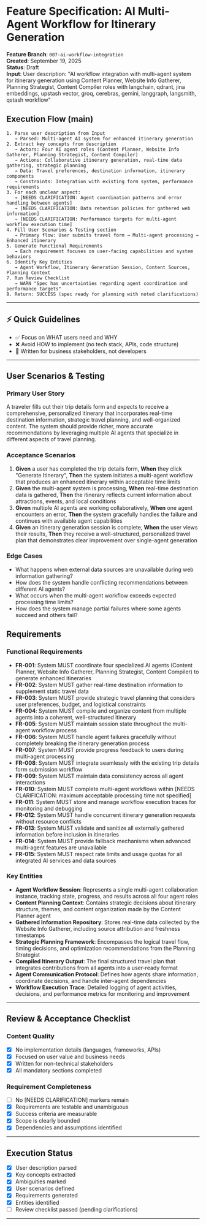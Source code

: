 # Feature Specification: AI Multi-Agent Workflow for Itinerary Generation

**Feature Branch**: `007-ai-workflow-integration`  
**Created**: September 19, 2025  
**Status**: Draft  
**Input**: User description: "AI workflow integration with multi-agent system for itinerary generation using Content Planner, Website Info Gatherer, Planning Strategist, Content Compiler roles with langchain, qdrant, jina embeddings, upstash vector, groq, cerebras, gemini, langgraph, langsmith, qstash workflow"

## Execution Flow (main)
```
1. Parse user description from Input
   → Parsed: Multi-agent AI system for enhanced itinerary generation
2. Extract key concepts from description
   → Actors: Four AI agent roles (Content Planner, Website Info Gatherer, Planning Strategist, Content Compiler)
   → Actions: Collaborative itinerary generation, real-time data gathering, strategic planning
   → Data: Travel preferences, destination information, itinerary components
   → Constraints: Integration with existing form system, performance requirements
3. For each unclear aspect:
   → [NEEDS CLARIFICATION: Agent coordination patterns and error handling between agents]
   → [NEEDS CLARIFICATION: Data retention policies for gathered web information]
   → [NEEDS CLARIFICATION: Performance targets for multi-agent workflow execution time]
4. Fill User Scenarios & Testing section
   → Primary flow: User submits travel form → Multi-agent processing → Enhanced itinerary
5. Generate Functional Requirements
   → Each requirement focuses on user-facing capabilities and system behaviors
6. Identify Key Entities
   → Agent Workflow, Itinerary Generation Session, Content Sources, Planning Context
7. Run Review Checklist
   → WARN "Spec has uncertainties regarding agent coordination and performance targets"
8. Return: SUCCESS (spec ready for planning with noted clarifications)
```

---

## ⚡ Quick Guidelines
- ✅ Focus on WHAT users need and WHY
- ❌ Avoid HOW to implement (no tech stack, APIs, code structure)
- 👥 Written for business stakeholders, not developers

---

## User Scenarios & Testing

### Primary User Story
A traveler fills out their trip details form and expects to receive a comprehensive, personalized itinerary that incorporates real-time destination information, strategic travel planning, and well-organized content. The system should provide richer, more accurate recommendations by leveraging multiple AI agents that specialize in different aspects of travel planning.

### Acceptance Scenarios
1. **Given** a user has completed the trip details form, **When** they click "Generate Itinerary", **Then** the system initiates a multi-agent workflow that produces an enhanced itinerary within acceptable time limits
2. **Given** the multi-agent system is processing, **When** real-time destination data is gathered, **Then** the itinerary reflects current information about attractions, events, and local conditions
3. **Given** multiple AI agents are working collaboratively, **When** one agent encounters an error, **Then** the system gracefully handles the failure and continues with available agent capabilities
4. **Given** an itinerary generation session is complete, **When** the user views their results, **Then** they receive a well-structured, personalized travel plan that demonstrates clear improvement over single-agent generation

### Edge Cases
- What happens when external data sources are unavailable during web information gathering?
- How does the system handle conflicting recommendations between different AI agents?
- What occurs when the multi-agent workflow exceeds expected processing time limits?
- How does the system manage partial failures where some agents succeed and others fail?

## Requirements

### Functional Requirements
- **FR-001**: System MUST coordinate four specialized AI agents (Content Planner, Website Info Gatherer, Planning Strategist, Content Compiler) to generate enhanced itineraries
- **FR-002**: System MUST gather real-time destination information to supplement static travel data
- **FR-003**: System MUST provide strategic travel planning that considers user preferences, budget, and logistical constraints
- **FR-004**: System MUST compile and organize content from multiple agents into a coherent, well-structured itinerary
- **FR-005**: System MUST maintain session state throughout the multi-agent workflow process
- **FR-006**: System MUST handle agent failures gracefully without completely breaking the itinerary generation process
- **FR-007**: System MUST provide progress feedback to users during multi-agent processing
- **FR-008**: System MUST integrate seamlessly with the existing trip details form submission workflow
- **FR-009**: System MUST maintain data consistency across all agent interactions
- **FR-010**: System MUST complete multi-agent workflows within [NEEDS CLARIFICATION: maximum acceptable processing time not specified]
- **FR-011**: System MUST store and manage workflow execution traces for monitoring and debugging
- **FR-012**: System MUST handle concurrent itinerary generation requests without resource conflicts
- **FR-013**: System MUST validate and sanitize all externally gathered information before inclusion in itineraries
- **FR-014**: System MUST provide fallback mechanisms when advanced multi-agent features are unavailable
- **FR-015**: System MUST respect rate limits and usage quotas for all integrated AI services and data sources

### Key Entities
- **Agent Workflow Session**: Represents a single multi-agent collaboration instance, tracking state, progress, and results across all four agent roles
- **Content Planning Context**: Contains strategic decisions about itinerary structure, themes, and content organization made by the Content Planner agent
- **Gathered Information Repository**: Stores real-time data collected by the Website Info Gatherer, including source attribution and freshness timestamps
- **Strategic Planning Framework**: Encompasses the logical travel flow, timing decisions, and optimization recommendations from the Planning Strategist
- **Compiled Itinerary Output**: The final structured travel plan that integrates contributions from all agents into a user-ready format
- **Agent Communication Protocol**: Defines how agents share information, coordinate decisions, and handle inter-agent dependencies
- **Workflow Execution Trace**: Detailed logging of agent activities, decisions, and performance metrics for monitoring and improvement

---

## Review & Acceptance Checklist

### Content Quality
- [x] No implementation details (languages, frameworks, APIs)
- [x] Focused on user value and business needs
- [x] Written for non-technical stakeholders
- [x] All mandatory sections completed

### Requirement Completeness
- [ ] No [NEEDS CLARIFICATION] markers remain
- [x] Requirements are testable and unambiguous  
- [x] Success criteria are measurable
- [x] Scope is clearly bounded
- [x] Dependencies and assumptions identified

---

## Execution Status

- [x] User description parsed
- [x] Key concepts extracted
- [x] Ambiguities marked
- [x] User scenarios defined
- [x] Requirements generated
- [x] Entities identified
- [ ] Review checklist passed (pending clarifications)

---
